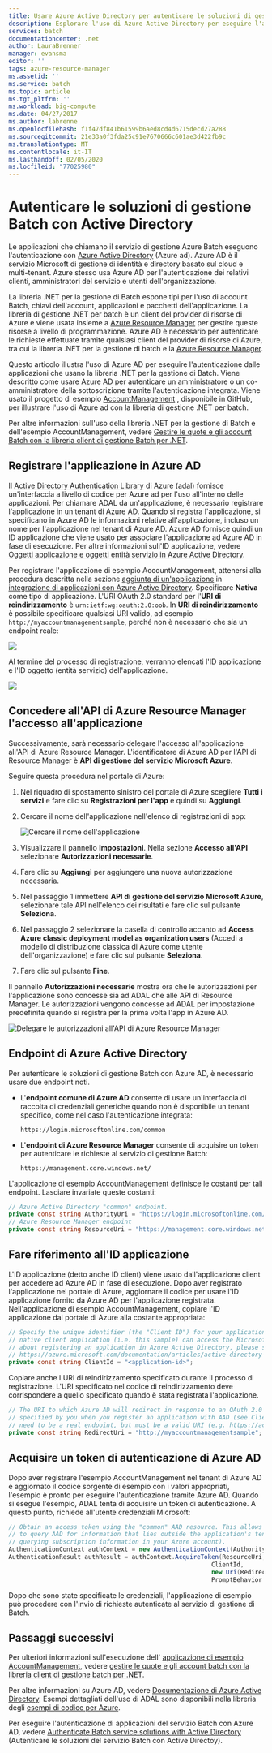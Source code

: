 ```yaml
---
title: Usare Azure Active Directory per autenticare le soluzioni di gestione di batch
description: Esplorare l'uso di Azure Active Directory per eseguire l'autenticazione dalle applicazioni che usano la libreria di gestione .NET per batch.
services: batch
documentationcenter: .net
author: LauraBrenner
manager: evansma
editor: ''
tags: azure-resource-manager
ms.assetid: ''
ms.service: batch
ms.topic: article
ms.tgt_pltfrm: ''
ms.workload: big-compute
ms.date: 04/27/2017
ms.author: labrenne
ms.openlocfilehash: f1f47df841b61599b6aed8cd4d6715decd27a288
ms.sourcegitcommit: 21e33a0f3fda25c91e7670666c601ae3d422fb9c
ms.translationtype: MT
ms.contentlocale: it-IT
ms.lasthandoff: 02/05/2020
ms.locfileid: "77025980"
---
```

# <a name="authenticate-batch-management-solutions-with-active-directory"></a>Autenticare le soluzioni di gestione Batch con Active Directory

Le applicazioni che chiamano il servizio di gestione Azure Batch eseguono l'autenticazione con [Azure Active Directory][aad_about] (Azure ad). Azure AD è il servizio Microsoft di gestione di identità e directory basato sul cloud e multi-tenant. Azure stesso usa Azure AD per l'autenticazione dei relativi clienti, amministratori del servizio e utenti dell'organizzazione.

La libreria .NET per la gestione di Batch espone tipi per l'uso di account Batch, chiavi dell'account, applicazioni e pacchetti dell'applicazione. La libreria di gestione .NET per batch è un client del provider di risorse di Azure e viene usata insieme a [Azure Resource Manager][resman_overview] per gestire queste risorse a livello di programmazione. Azure AD è necessario per autenticare le richieste effettuate tramite qualsiasi client del provider di risorse di Azure, tra cui la libreria .NET per la gestione di batch e la [Azure Resource Manager][resman_overview].

Questo articolo illustra l'uso di Azure AD per eseguire l'autenticazione dalle applicazioni che usano la libreria .NET per la gestione di Batch. Viene descritto come usare Azure AD per autenticare un amministratore o un co-amministratore della sottoscrizione tramite l'autenticazione integrata. Viene usato il progetto di esempio [AccountManagement][acct_mgmt_sample] , disponibile in GitHub, per illustrare l'uso di Azure ad con la libreria di gestione .NET per batch.

Per altre informazioni sull'uso della libreria .NET per la gestione di Batch e dell'esempio AccountManagement, vedere [Gestire le quote e gli account Batch con la libreria client di gestione Batch per .NET](batch-management-dotnet.md).

## <a name="register-your-application-with-azure-ad"></a>Registrare l'applicazione in Azure AD

Il [Active Directory Authentication Library][aad_adal] di Azure (adal) fornisce un'interfaccia a livello di codice per Azure ad per l'uso all'interno delle applicazioni. Per chiamare ADAL da un'applicazione, è necessario registrare l'applicazione in un tenant di Azure AD. Quando si registra l'applicazione, si specificano in Azure AD le informazioni relative all'applicazione, incluso un nome per l'applicazione nel tenant di Azure AD. Azure AD fornisce quindi un ID applicazione che viene usato per associare l'applicazione ad Azure AD in fase di esecuzione. Per altre informazioni sull'ID applicazione, vedere [Oggetti applicazione e oggetti entità servizio in Azure Active Directory](../active-directory/develop/app-objects-and-service-principals.md).

Per registrare l'applicazione di esempio AccountManagement, attenersi alla procedura descritta nella sezione [aggiunta di un'applicazione](../active-directory/develop/quickstart-register-app.md) in [integrazione di applicazioni con Azure Active Directory][aad_integrate]. Specificare **Nativa** come tipo di applicazione. L'URI OAuth 2.0 standard per l'**URI di reindirizzamento** è `urn:ietf:wg:oauth:2.0:oob`. In **URI di reindirizzamento** è possibile specificare qualsiasi URI valido, ad esempio `http://myaccountmanagementsample`, perché non è necessario che sia un endpoint reale:

![](./media/batch-aad-auth-management/app-registration-management-plane.png)

Al termine del processo di registrazione, verranno elencati l'ID applicazione e l'ID oggetto (entità servizio) dell'applicazione.  

![](./media/batch-aad-auth-management/app-registration-client-id.png)

## <a name="grant-the-azure-resource-manager-api-access-to-your-application"></a>Concedere all'API di Azure Resource Manager l'accesso all'applicazione

Successivamente, sarà necessario delegare l'accesso all'applicazione all'API di Azure Resource Manager. L'identificatore di Azure AD per l'API di Resource Manager è **API di gestione del servizio Microsoft Azure**.

Seguire questa procedura nel portale di Azure:

1. Nel riquadro di spostamento sinistro del portale di Azure scegliere **Tutti i servizi** e fare clic su **Registrazioni per l'app** e quindi su **Aggiungi**.
2. Cercare il nome dell'applicazione nell'elenco di registrazioni di app:

    ![Cercare il nome dell'applicazione](./media/batch-aad-auth-management/search-app-registration.png)

3. Visualizzare il pannello **Impostazioni**. Nella sezione **Accesso all'API** selezionare **Autorizzazioni necessarie**.
4. Fare clic su **Aggiungi** per aggiungere una nuova autorizzazione necessaria. 
5. Nel passaggio 1 immettere **API di gestione del servizio Microsoft Azure**, selezionare tale API nell'elenco dei risultati e fare clic sul pulsante **Seleziona**.
6. Nel passaggio 2 selezionare la casella di controllo accanto ad **Access Azure classic deployment model as organization users** (Accedi a modello di distribuzione classica di Azure come utente dell'organizzazione) e fare clic sul pulsante **Seleziona**.
7. Fare clic sul pulsante **Fine**.

Il pannello **Autorizzazioni necessarie** mostra ora che le autorizzazioni per l'applicazione sono concesse sia ad ADAL che alle API di Resource Manager. Le autorizzazioni vengono concesse ad ADAL per impostazione predefinita quando si registra per la prima volta l'app in Azure AD.

![Delegare le autorizzazioni all'API di Azure Resource Manager](./media/batch-aad-auth-management/required-permissions-management-plane.png)

## <a name="azure-ad-endpoints"></a>Endpoint di Azure Active Directory

Per autenticare le soluzioni di gestione Batch con Azure AD, è necessario usare due endpoint noti.

- L'**endpoint comune di Azure AD** consente di usare un'interfaccia di raccolta di credenziali generiche quando non è disponibile un tenant specifico, come nel caso l'autenticazione integrata:

    `https://login.microsoftonline.com/common`

- L'**endpoint di Azure Resource Manager** consente di acquisire un token per autenticare le richieste al servizio di gestione Batch:

    `https://management.core.windows.net/`

L'applicazione di esempio AccountManagement definisce le costanti per tali endpoint. Lasciare invariate queste costanti:

```csharp
// Azure Active Directory "common" endpoint.
private const string AuthorityUri = "https://login.microsoftonline.com/common";
// Azure Resource Manager endpoint 
private const string ResourceUri = "https://management.core.windows.net/";
```

## <a name="reference-your-application-id"></a>Fare riferimento all'ID applicazione 

L'ID applicazione (detto anche ID client) viene usato dall'applicazione client per accedere ad Azure AD in fase di esecuzione. Dopo aver registrato l'applicazione nel portale di Azure, aggiornare il codice per usare l'ID applicazione fornito da Azure AD per l'applicazione registrata. Nell'applicazione di esempio AccountManagement, copiare l'ID applicazione dal portale di Azure alla costante appropriata:

```csharp
// Specify the unique identifier (the "Client ID") for your application. This is required so that your
// native client application (i.e. this sample) can access the Microsoft Azure AD Graph API. For information
// about registering an application in Azure Active Directory, please see "Adding an Application" here:
// https://azure.microsoft.com/documentation/articles/active-directory-integrating-applications/
private const string ClientId = "<application-id>";
```
Copiare anche l'URI di reindirizzamento specificato durante il processo di registrazione. L'URI specificato nel codice di reindirizzamento deve corrispondere a quello specificato quando è stata registrata l'applicazione.

```csharp
// The URI to which Azure AD will redirect in response to an OAuth 2.0 request. This value is
// specified by you when you register an application with AAD (see ClientId comment). It does not
// need to be a real endpoint, but must be a valid URI (e.g. https://accountmgmtsampleapp).
private const string RedirectUri = "http://myaccountmanagementsample";
```

## <a name="acquire-an-azure-ad-authentication-token"></a>Acquisire un token di autenticazione di Azure AD

Dopo aver registrare l'esempio AccountManagement nel tenant di Azure AD e aggiornato il codice sorgente di esempio con i valori appropriati, l'esempio è pronto per eseguire l'autenticazione tramite Azure AD. Quando si esegue l'esempio, ADAL tenta di acquisire un token di autenticazione. A questo punto, richiede all'utente credenziali Microsoft: 

```csharp
// Obtain an access token using the "common" AAD resource. This allows the application
// to query AAD for information that lies outside the application's tenant (such as for
// querying subscription information in your Azure account).
AuthenticationContext authContext = new AuthenticationContext(AuthorityUri);
AuthenticationResult authResult = authContext.AcquireToken(ResourceUri,
                                                        ClientId,
                                                        new Uri(RedirectUri),
                                                        PromptBehavior.Auto);
```

Dopo che sono state specificate le credenziali, l'applicazione di esempio può procedere con l'invio di richieste autenticate al servizio di gestione di Batch. 

## <a name="next-steps"></a>Passaggi successivi

Per ulteriori informazioni sull'esecuzione dell' [applicazione di esempio AccountManagement][acct_mgmt_sample], vedere [gestire le quote e gli account batch con la libreria client di gestione batch per .NET](batch-management-dotnet.md).

Per altre informazioni su Azure AD, vedere [Documentazione di Azure Active Directory](https://docs.microsoft.com/azure/active-directory/). Esempi dettagliati dell'uso di ADAL sono disponibili nella libreria degli [esempi di codice per Azure](https://azure.microsoft.com/resources/samples/?service=active-directory).

Per eseguire l'autenticazione di applicazioni del servizio Batch con Azure AD, vedere [Authenticate Batch service solutions with Active Directory](batch-aad-auth.md) (Autenticare le soluzioni del servizio Batch con Active Directoy). 


[aad_about]:../active-directory/fundamentals/active-directory-whatis.md "Informazioni su Azure Active Directory"
[aad_adal]: ../active-directory/active-directory-authentication-libraries.md
[aad_auth_scenarios]:../active-directory/develop/authentication-scenarios.md "Scenari di autenticazione per Azure AD"
[aad_integrate]: ../active-directory/active-directory-integrating-applications.md "Integrazione di applicazioni con Azure Active Directory"
[acct_mgmt_sample]: https://github.com/Azure/azure-batch-samples/tree/master/CSharp/AccountManagement
[azure_portal]: https://portal.azure.com
[resman_overview]: ../azure-resource-manager/management/overview.md
